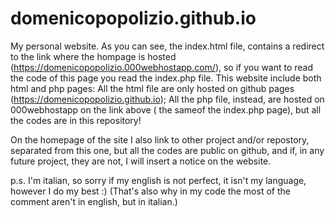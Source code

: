 # domenicopopolizio.github.io
My personal website.
As you can see, the index.html file, contains a redirect to the link where the hompage is hosted (https://domenicopopolizio.000webhostapp.com/),
so if you want to read the code of this page you read the index.php file.
This website include both html and php pages:
All the html file are only hosted on github pages  (https://domenicopopolizio.github.io);
All the php file, instead, are hosted on 000webhostapp on the link above ( the sameof the index.php page), but all the codes are in this repository!

On the homepage of the site I also link to other project and/or repostory, separated from this one, but all the codes are public on 
github, and if, in any future project, they are not, I will insert a notice on the website.



p.s.
I'm italian, so sorry if my english is not perfect, it isn't my language, however I do my best :)
(That's also why in my code the most of the comment aren't in english, but in italian.)
